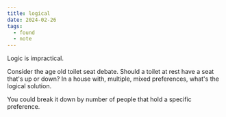 ```yaml
---
title: logical
date: 2024-02-26
tags:
  - found
  - note
---
```


Logic is impractical.

Consider the age old toilet seat debate. Should a toilet at rest have a seat that's up or down? In a house with, multiple, mixed preferences, what's the logical solution.

You could break it down by number of people that hold a specific preference.
